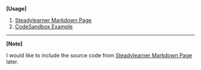 [Steadylearner Markdown Page]: https://www.steadylearner.com/markdown

**[Usage]**

1. [Steadylearner Markdown Page][Steadylearner Markdown Page]
2. [CodeSandbox Example](https://codesandbox.io/s/wz9pp1xpn8)

___

**[Note]**

I would like to include the source code from [Steadylearner Markdown Page] later. 

